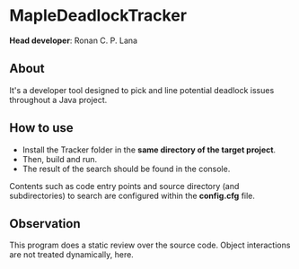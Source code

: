 # MapleDeadlockTracker

**Head developer**: Ronan C. P. Lana

## About

It's a developer tool designed to pick and line potential deadlock issues throughout a Java project.

## How to use

* Install the Tracker folder in the __same directory of the target project__.
* Then, build and run.
* The result of the search should be found in the console.

Contents such as code entry points and source directory (and subdirectories) to search are configured within the __config.cfg__ file.

## Observation

This program does a static review over the source code. Object interactions are not treated dynamically, here.